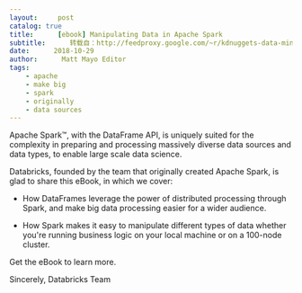 ```yaml
---
layout:     post
catalog: true
title:      [ebook] Manipulating Data in Apache Spark
subtitle:      转载自：http://feedproxy.google.com/~r/kdnuggets-data-mining-analytics/~3/h59dpL6CJTA/databricks-ebooks-manipulating-data-apache-spark.html
date:      2018-10-29
author:      Matt Mayo Editor
tags:
    - apache
    - make big
    - spark
    - originally
    - data sources
---
```


Apache Spark™, with the DataFrame API, is uniquely suited for the complexity in preparing and processing massively diverse data sources and data types, to enable large scale data science.

Databricks, founded by the team that originally created Apache Spark, is glad to share this eBook, in which we cover:

- How DataFrames leverage the power of distributed processing through Spark, and make big data processing easier for a wider audience.

- How Spark makes it easy to manipulate different types of data whether you're running business logic on your local machine or on a 100-node cluster.


Get the eBook to learn more.

Sincerely, Databricks Team
